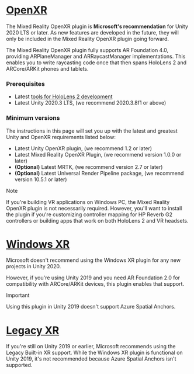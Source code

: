 # [OpenXR](#tab/openxr)

The Mixed Reality OpenXR plugin is **Microsoft's recommendation** for Unity 2020 LTS or later. As new features are developed in the future, they will only be included in the Mixed Reality OpenXR plugin going forward.

The Mixed Reality OpenXR plugin fully supports AR Foundation 4.0, providing ARPlaneManager and ARRaycastManager implementations. This enables you to write raycasting code once that then spans HoloLens 2 and ARCore/ARKit phones and tablets.

### Prerequisites 

* Latest [tools for HoloLens 2 development](/windows/mixed-reality/develop/install-the-tools?tabs=unity#installation-checklist)
* Latest Unity 2020.3 LTS, (we recommend 2020.3.8f1 or above)

### Minimum versions

The instructions in this page will set you up with the latest and greatest Unity and OpenXR requirements listed below:

* Latest Unity OpenXR plugin, (we recommend 1.2 or later)
* Latest Mixed Reality OpenXR Plugin, (we recommend version 1.0.0 or later)
* **(Optional)** Latest MRTK, (we recommend version 2.7 or later)
* **(Optional)** Latest Universal Render Pipeline package, (we recommend version 10.5.1 or later)

<!-- ![Screenshot of the open xr unity basic sample running on a HoloLens](../../images/openxr-example.png) -->

> [!NOTE]
> If you're building VR applications on Windows PC, the Mixed Reality OpenXR plugin is not necessarily required. However, you'll want to install the plugin if you're customizing controller mapping for HP Reverb G2 controllers or building apps that work on both HoloLens 2 and VR headsets.

# [Windows XR](#tab/windowsxr)

Microsoft doesn't recommend using the Windows XR plugin for any new projects in Unity 2020.

However, if you're using Unity 2019 and you need AR Foundation 2.0 for compatibility with ARCore/ARKit devices, this plugin enables that support.

> [!IMPORTANT]
> Using this plugin in Unity 2019 doesn't support Azure Spatial Anchors. 

# [Legacy XR](#tab/legacy)

If you're still on Unity 2019 or earlier, Microsoft recommends using the Legacy Built-in XR support. While the Windows XR plugin is functional on Unity 2019, it's not recommended because Azure Spatial Anchors isn't supported.